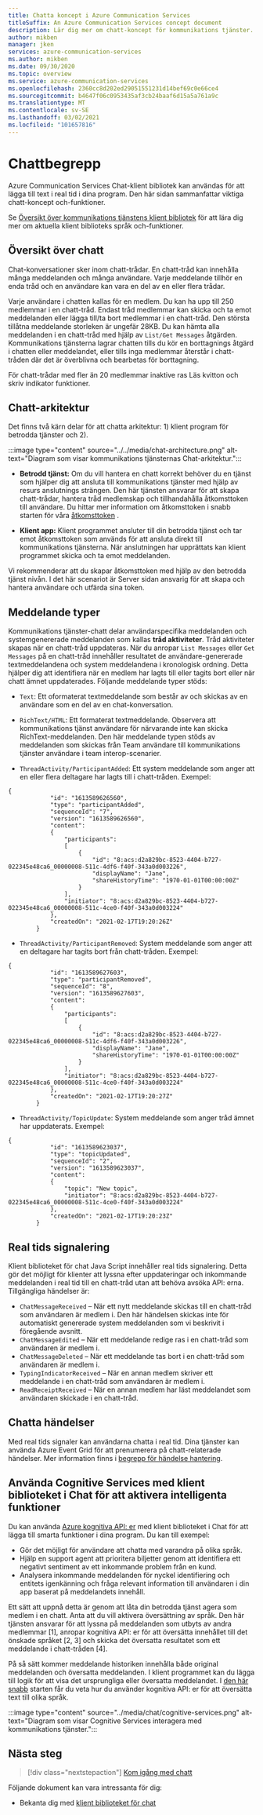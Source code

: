 ```yaml
---
title: Chatta koncept i Azure Communication Services
titleSuffix: An Azure Communication Services concept document
description: Lär dig mer om chatt-koncept för kommunikations tjänster.
author: mikben
manager: jken
services: azure-communication-services
ms.author: mikben
ms.date: 09/30/2020
ms.topic: overview
ms.service: azure-communication-services
ms.openlocfilehash: 2360cc8d202ed29051551231d14bef69c0e66ce4
ms.sourcegitcommit: b4647f06c0953435af3cb24baaf6d15a5a761a9c
ms.translationtype: MT
ms.contentlocale: sv-SE
ms.lasthandoff: 03/02/2021
ms.locfileid: "101657816"
---
```

# <a name="chat-concepts"></a>Chattbegrepp

Azure Communication Services Chat-klient bibliotek kan användas för att lägga till text i real tid i dina program. Den här sidan sammanfattar viktiga chatt-koncept och-funktioner.

Se [Översikt över kommunikations tjänstens klient bibliotek](./sdk-features.md) för att lära dig mer om aktuella klient biblioteks språk och-funktioner.

## <a name="chat-overview"></a>Översikt över chatt

Chat-konversationer sker inom chatt-trådar. En chatt-tråd kan innehålla många meddelanden och många användare. Varje meddelande tillhör en enda tråd och en användare kan vara en del av en eller flera trådar.

Varje användare i chatten kallas för en medlem. Du kan ha upp till 250 medlemmar i en chatt-tråd. Endast tråd medlemmar kan skicka och ta emot meddelanden eller lägga till/ta bort medlemmar i en chatt-tråd. Den största tillåtna meddelande storleken är ungefär 28KB. Du kan hämta alla meddelanden i en chatt-tråd med hjälp av `List/Get Messages` åtgärden. Kommunikations tjänsterna lagrar chatten tills du kör en borttagnings åtgärd i chatten eller meddelandet, eller tills inga medlemmar återstår i chatt-tråden där det är överblivna och bearbetas för borttagning.

För chatt-trådar med fler än 20 medlemmar inaktive ras Läs kvitton och skriv indikator funktioner.

## <a name="chat-architecture"></a>Chatt-arkitektur

Det finns två kärn delar för att chatta arkitektur: 1) klient program för betrodda tjänster och 2).

:::image type="content" source="../../media/chat-architecture.png" alt-text="Diagram som visar kommunikations tjänsternas Chat-arkitektur.":::

 - **Betrodd tjänst:** Om du vill hantera en chatt korrekt behöver du en tjänst som hjälper dig att ansluta till kommunikations tjänster med hjälp av resurs anslutnings strängen. Den här tjänsten ansvarar för att skapa chatt-trådar, hantera tråd medlemskap och tillhandahålla åtkomsttoken till användare. Du hittar mer information om åtkomsttoken i snabb starten för våra [åtkomsttoken](../../quickstarts/access-tokens.md) .

 - **Klient app:**  Klient programmet ansluter till din betrodda tjänst och tar emot åtkomsttoken som används för att ansluta direkt till kommunikations tjänsterna. När anslutningen har upprättats kan klient programmet skicka och ta emot meddelanden.

Vi rekommenderar att du skapar åtkomsttoken med hjälp av den betrodda tjänst nivån. I det här scenariot är Server sidan ansvarig för att skapa och hantera användare och utfärda sina token.

## <a name="message-types"></a>Meddelande typer

Kommunikations tjänster-chatt delar användarspecifika meddelanden och systemgenererade meddelanden som kallas **tråd aktiviteter**. Tråd aktiviteter skapas när en chatt-tråd uppdateras. När du anropar `List Messages` eller `Get Messages` på en chatt-tråd innehåller resultatet de användare-genererade textmeddelandena och system meddelandena i kronologisk ordning. Detta hjälper dig att identifiera när en medlem har lagts till eller tagits bort eller när chatt ämnet uppdaterades. Följande meddelande typer stöds:

 - `Text`: Ett oformaterat textmeddelande som består av och skickas av en användare som en del av en chat-konversation.
 - `RichText/HTML`: Ett formaterat textmeddelande. Observera att kommunikations tjänst användare för närvarande inte kan skicka RichText-meddelanden. Den här meddelande typen stöds av meddelanden som skickas från Team användare till kommunikations tjänster användare i team interop-scenarier.

 - `ThreadActivity/ParticipantAdded`: Ett system meddelande som anger att en eller flera deltagare har lagts till i chatt-tråden. Exempel:

```
{
            "id": "1613589626560",
            "type": "participantAdded",
            "sequenceId": "7",
            "version": "1613589626560",
            "content":
            {
                "participants":
                [
                    {
                        "id": "8:acs:d2a829bc-8523-4404-b727-022345e48ca6_00000008-511c-4df6-f40f-343a0d003226",
                        "displayName": "Jane",
                        "shareHistoryTime": "1970-01-01T00:00:00Z"
                    }
                ],
                "initiator": "8:acs:d2a829bc-8523-4404-b727-022345e48ca6_00000008-511c-4ce0-f40f-343a0d003224"
            },
            "createdOn": "2021-02-17T19:20:26Z"
        }
```

- `ThreadActivity/ParticipantRemoved`: System meddelande som anger att en deltagare har tagits bort från chatt-tråden. Exempel:

```
{
            "id": "1613589627603",
            "type": "participantRemoved",
            "sequenceId": "8",
            "version": "1613589627603",
            "content":
            {
                "participants":
                [
                    {
                        "id": "8:acs:d2a829bc-8523-4404-b727-022345e48ca6_00000008-511c-4df6-f40f-343a0d003226",
                        "displayName": "Jane",
                        "shareHistoryTime": "1970-01-01T00:00:00Z"
                    }
                ],
                "initiator": "8:acs:d2a829bc-8523-4404-b727-022345e48ca6_00000008-511c-4ce0-f40f-343a0d003224"
            },
            "createdOn": "2021-02-17T19:20:27Z"
        }
```

- `ThreadActivity/TopicUpdate`: System meddelande som anger tråd ämnet har uppdaterats. Exempel:

```
{
            "id": "1613589623037",
            "type": "topicUpdated",
            "sequenceId": "2",
            "version": "1613589623037",
            "content":
            {
                "topic": "New topic",
                "initiator": "8:acs:d2a829bc-8523-4404-b727-022345e48ca6_00000008-511c-4ce0-f40f-343a0d003224"
            },
            "createdOn": "2021-02-17T19:20:23Z"
        }
```

## <a name="real-time-signaling"></a>Real tids signalering

Klient biblioteket för chat Java Script innehåller real tids signalering. Detta gör det möjligt för klienter att lyssna efter uppdateringar och inkommande meddelanden i real tid till en chatt-tråd utan att behöva avsöka API: erna. Tillgängliga händelser är:

 - `ChatMessageReceived` – När ett nytt meddelande skickas till en chatt-tråd som användaren är medlem i. Den här händelsen skickas inte för automatiskt genererade system meddelanden som vi beskrivit i föregående avsnitt.
 - `ChatMessageEdited` – När ett meddelande redige ras i en chatt-tråd som användaren är medlem i.
 - `ChatMessageDeleted` – När ett meddelande tas bort i en chatt-tråd som användaren är medlem i.
 - `TypingIndicatorReceived` – När en annan medlem skriver ett meddelande i en chatt-tråd som användaren är medlem i.
 - `ReadReceiptReceived` – När en annan medlem har läst meddelandet som användaren skickade i en chatt-tråd.

## <a name="chat-events"></a>Chatta händelser

Med real tids signaler kan användarna chatta i real tid. Dina tjänster kan använda Azure Event Grid för att prenumerera på chatt-relaterade händelser. Mer information finns i [begrepp för händelse hantering](../event-handling.md).

## <a name="using-cognitive-services-with-chat-client-library-to-enable-intelligent-features"></a>Använda Cognitive Services med klient biblioteket i Chat för att aktivera intelligenta funktioner

Du kan använda [Azure kognitiva API: er](../../../cognitive-services/index.yml) med klient biblioteket i Chat för att lägga till smarta funktioner i dina program. Du kan till exempel:

- Gör det möjligt för användare att chatta med varandra på olika språk.
- Hjälp en support agent att prioritera biljetter genom att identifiera ett negativt sentiment av ett inkommande problem från en kund.
- Analysera inkommande meddelanden för nyckel identifiering och entitets igenkänning och fråga relevant information till användaren i din app baserat på meddelandets innehåll.

Ett sätt att uppnå detta är genom att låta din betrodda tjänst agera som medlem i en chatt. Anta att du vill aktivera översättning av språk. Den här tjänsten ansvarar för att lyssna på meddelanden som utbyts av andra medlemmar [1], anropar kognitiva API: er för att översätta innehållet till det önskade språket [2, 3] och skicka det översatta resultatet som ett meddelande i chatt-tråden [4].

På så sätt kommer meddelande historiken innehålla både original meddelanden och översatta meddelanden. I klient programmet kan du lägga till logik för att visa det ursprungliga eller översatta meddelandet. I [den här snabb](../../../cognitive-services/translator/quickstart-translator.md) starten får du veta hur du använder kognitiva API: er för att översätta text till olika språk.

:::image type="content" source="../media/chat/cognitive-services.png" alt-text="Diagram som visar Cognitive Services interagera med kommunikations tjänster.":::

## <a name="next-steps"></a>Nästa steg

> [!div class="nextstepaction"]
> [Kom igång med chatt](../../quickstarts/chat/get-started.md)

Följande dokument kan vara intressanta för dig:

- Bekanta dig med [klient biblioteket för chat](sdk-features.md)

